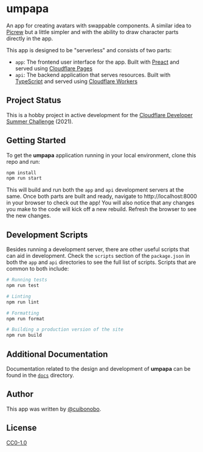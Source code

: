 # umpapa

An app for creating avatars with swappable components. A similar idea to [Picrew](https://picrew.me) but a little simpler and with the ability to draw character parts directly in the app.

This app is designed to be "serverless" and consists of two parts:
  * `app`: The frontend user interface for the app. Built with [Preact](https://preactjs.com/) and served using [Cloudflare Pages](https://pages.cloudflare.com/)
  * `api`: The backend application that serves resources. Built with [TypeScript](https://www.typescriptlang.org/) and served using [Cloudflare Workers](https://workers.cloudflare.com/)

## Project Status
This is a hobby project in active development for the [Cloudflare Developer Summer Challenge](https://challenge.developers.cloudflare.com/) (2021).

## Getting Started
To get the **umpapa** application running in your local environment, clone this repo and run:

```bash
npm install
npm run start
```

This will build and run both the `app` and `api` development servers at the same. Once both parts are built and ready, navigate to http://localhost:8000 in your browser to check out the app! You will also notice that any changes you make to the code will kick off a new rebuild. Refresh the browser to see the new changes.

## Development Scripts
Besides running a development server, there are other useful scripts that can aid in development. Check the `scripts` section of the `package.json` in both the `app` and `api` directories to see the full list of scripts. Scripts that are common to both include:

```bash
# Running tests
npm run test

# Linting
npm run lint

# Formatting
npm run format

# Building a production version of the site
npm run build
```

## Additional Documentation
Documentation related to the design and development of **umpapa** can be found in the [`docs`](./docs/README.md) directory.

## Author
This app was written by [@cuibonobo](https://github.com/cuibonobo/).

## License
[CC0-1.0](https://github.com/cuibonobo/umpapa/blob/main/LICENSE.txt)
